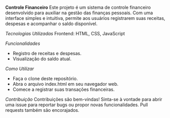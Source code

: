 **Controle Financeiro**
Este projeto é um sistema de controle financeiro desenvolvido para auxiliar na gestão das finanças pessoais. Com uma interface simples e intuitiva, permite aos usuários registrarem suas receitas, despesas e acompanhar o saldo disponível.

*Tecnologias Utilizadas*
Frontend: HTML, CSS, JavaScript

*Funcionalidades*
- Registro de receitas e despesas.
- Visualização do saldo atual.

*Como Utilizar*
- Faça o clone deste repositório.
- Abra o arquivo index.html em seu navegador web.
- Comece a registrar suas transações financeiras.

*Contribuição*
Contribuições são bem-vindas! Sinta-se à vontade para abrir uma issue para reportar bugs ou propor novas funcionalidades. Pull requests também são encorajados.